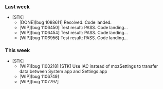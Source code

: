 ### Last week

* [STK]
  - [DONE][bug 1088611] Resolved. Code landed.
  - [WIP][bug 1106450] Test result: PASS. Code landing...
  - [WIP][bug 1106454] Test result: PASS. Code landing...
  - [WIP][bug 1106956] Test result: PASS. Code landing...

### This week

* [STK]
  - [WIP][bug 1100218] [STK] Use IAC instead of mozSettings to transfer data between System app and Settings app
  - [WIP][bug 1106749]
  - [WIP][bug 1107797]

